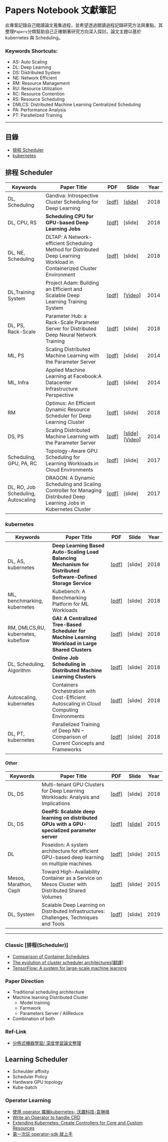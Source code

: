 # Papers Notebook 文獻筆記

此專案記錄自己閱讀論文蒐集過程，並希望透過閱讀過程記錄研究方法與重點，其整理`Papers`分類幫助自己正確朝著研究方向深入探討。論文主題以基於kubernetes 與 Scheduling。 


### Keywords Shortcuts:
- AS: Auto Scaling
- DL: Deep Learning
- DS: Distributed System
- NE: Network Efficient
- RM: Resource Management
- RU: Resource Utilization
- RC: Resource Contention
- RS: Resource Scheduling
- DMLCS: Distributed Machine Learning Centralized Scheduling
- PA: Performance Analysis
- PT: Parallelized Training


---

## 目錄

* [排程 Scheduler](#排程-Scheduler)
* [kubernetes](#kubernetes)


## 排程 Scheduler 
| Keywords | Paper Title| PDF | Slide | Year |
| ------ | ----------- | ----------- | ----------- |---|
| DL, Scheduling| Gandiva: Introspective Cluster Scheduling for Deep Learning |  [[pdf]](https://www.usenix.org/system/files/osdi18-xiao.pdf) | [[slide]](https://www.usenix.org/sites/default/files/conference/protected-files/osdi18_slides_sivathanu.pdf)| 2018|
| DL, CPU, RS | **Scheduling CPU for GPU-based Deep Learning Jobs** |  [[pdf]](http://delivery.acm.org/10.1145/3280000/3275445/p503-Xiao.pdf?ip=211.72.73.208&id=3275445&acc=ACTIVE%20SERVICE&key=AF37130DAFA4998B%2E06194485C9F277C0%2E4D4702B0C3E38B35%2E4D4702B0C3E38B35&__acm__=1555570876_a1c9b8f3e012d07d03ecd3b0822e2e07) | [slide]| 2018|
| DL, NE, Scheduling| DLTAP: A Network-efficient Scheduling Method for Distributed Deep Learning Workload in Containerized Cluster Environment |  [[pdf]](https://www.itm-conferences.org/articles/itmconf/pdf/2017/04/itmconf_ita2017_03030.pdf) | [slide]| 2018|
| DL,Training System | Project Adam: Building an Efficient and Scalable Deep Learning Training System |  [[pdf]](https://www.usenix.org/system/files/conference/osdi14/osdi14-paper-chilimbi.pdf ) | [[Video]](https://www.usenix.org/node/186213)| 2014|
| DL, PS, Rack-Scale |Parameter Hub: a Rack-Scale Parameter Server for Distributed Deep Neural Network Training | [[pdf]](https://arxiv.org/pdf/1805.07891.pdf) | [slide]| 2018|
| ML, PS |Scaling Distributed Machine Learning with the Parameter Server | [[pdf]](https://www.cs.cmu.edu/~muli/file/parameter_server_osdi14.pdf) | [slide]| 2014|
| ML, Infra |Applied Machine Learning at Facebook:A Datacenter Infrastructure Perspective | [[pdf]](https://research.fb.com/wp-content/uploads/2017/12/hpca-2018-facebook.pdf) | [slide]| 2014|
| RM | Optimus: An Efficient Dynamic Resource Scheduler for Deep Learning Cluster |  [[pdf]](https://i.cs.hku.hk/~cwu/papers/yhpeng-eurosys18.pdf ) | [slide]| 2018|
| DS, PS | Scaling Distributed Machine Learning with the Parameter Server |  [[pdf]](https://www.usenix.org/system/files/conference/osdi14/osdi14-paper-li_mu.pdf ) | [[slide]](https://www.usenix.org/sites/default/files/conference/protected-files/osdi14_slides_li-mu.pdf)[[Video]](https://www.usenix.org/node/186215)| 2014|
| Scheduling, GPU, PA, RC | Topology-Aware GPU Scheduling for Learning Workloads in Cloud Environments | [[pdf]](https://upcommons.upc.edu/bitstream/handle/2117/114851/Topology-Aware%20GPU%20Scheduling%20for%20Learning%20Workloads.pdf) | [slide]| 2017|
| DL, RO, Job Scheduling, Autoscaling | DRAGON: A Dynamic Scheduling and Scaling Controller for Managing Distributed Deep Learning Jobs in Kubernetes Cluster | [[pdf]](http://insticc.org/node/TechnicalProgram/closer/presentationDetails/77076) | [slide]| 2017|



### kubernetes 
| Keywords | Paper Title| PDF | Slide | Year |
| ------ | ----------- | ----------- | ----------- |---|
| DL, AS, kubernetes| **Deep Learning Based Auto-Scaling Load Balancing Mechanism for Distributed Software-Defined Storage Service** |  [[pdf]](https://ndltd.ncl.edu.tw/cgi-bin/gs32/gsweb.cgi/login?o=dnclcdr&s=id=%22106NTTI5392012%22.&searchmode=basic) | [slide]| 2018|
| ML, benchmarking, kubernetes |Kubebench: A Benchmarking Platform for ML Workloads | [[pdf]](https://alln-extcloud-storage.cisco.com/ciscoblogs/5c0fda3a560b9.pdf) | [slide]| 2018|
| RM, DMLCS,RU, kubernetes, kubeflow | **GAI: A Centralized Tree-Based Scheduler for Machine Learning Workload in Large Shared Clusters** |  [[pdf]](https://link.springer.com/content/pdf/10.1007%2F978-3-030-05054-2_46.pdf) | [slide]| 2018
| DL, Scheduling, Algorithm | **Online Job Scheduling in Distributed Machine Learning Clusters** |  [[pdf]](https://arxiv.org/pdf/1801.00936.pdf) | [slide]| 2018|
| Autoscaling, kubernetes | Containers Orchestration with Cost-Efficient Autoscaling in Cloud Computing Environments |  [[pdf]](https://arxiv.org/pdf/1812.00300.pdf) | [slide]| 2018|
| DL, PT, kubernetes | Parallelized Training of Deep NN – Comparison of Current Concepts and Frameworks |  [[pdf]](https://arxiv.org/pdf/1812.00300.pdf) | [slide]| 2018|

 


#### Other 

| Keywords | Paper Title| PDF | Slide | Year |
| ------ | ----------- | ----------- | ----------- |---|
| DL, DS| Multi-tenant GPU Clusters for Deep Learning Workloads: Analysis and Implications |  [[pdf]](https://www.microsoft.com/en-us/research/uploads/prod/2018/05/gpu_sched_tr.pdf) | [slide]| 2018|
| DL, DS | **GeePS: Scalable deep learning on distributed GPUs with a GPU-specialized parameter server** |  [[pdf]](http://www.pdl.cmu.edu/PDL-FTP/CloudComputing/GeePS-cui-eurosys16.pdf) | [[slide]](https://www.cs.cmu.edu/~hzhang2/projects/GeePS/slides.pdf)| 2015|
| DL | Poseidon: A system architecture for efficient GPU-based deep learning on multiple machines |  [[pdf]](https://arxiv.org/pdf/1512.06216.pdf) | [slide]| 2015|
| Mesos, Marathon, Ceph | Toward High-Availability Container as a Service on Mesos Cluster with Distributed Shared Volumes |  [[pdf]](https://ndltd.ncl.edu.tw/cgi-bin/gs32/gsweb.cgi/login?o=dnclcdr&s=id=%22105CHPI0392016%22.&searchmode=basic) | [slide]| 2015|
| DL, System | Scalable Deep Learning on Distributed Infrastructures: Challenges, Techniques and Tools |  [[pdf]](https://arxiv.org/pdf/1903.11314.pdf) | [slide]| 2019|



---

### Classic [排程(Scheduler)]
- [Comparison of Container Schedulers](https://medium.com/@ArmandGrillet/comparison-of-container-schedulers-c427f4f7421)
- [The evolution of cluster scheduler architectures[翻譯]](http://dockone.io/article/1113)
- [TensorFlow: A system for large-scale machine learning](https://arxiv.org/pdf/1605.08695.pdf)


### Paper Direction
- Traditional scheduling architecture
- Machine learning Distributed Cluster 
    - Model training
    - Farmwork
    - Parameters Server / AllReduce
- Combination of both

### Ref-Link
- [分佈式機器學習/ 深度學習論文整理](http://jcf94.com/2017/12/20/2017-12-20-distributeddl/)


## Learning Scheduler 
- Scheulder affinity
- Scheduler Policy
- Hardware GPU topology
- Kube-batch

### Operator Learning 
- [使用 operator 擴展kubernetes- 沃趣科技-袁琳峰](http://bucket.k8smeetup.com/%E4%BD%BF%E7%94%A8%20Operator%20%E6%9D%A5%E6%89%A9%E5%B1%95%20Kubernetes.pdf)
- [Write an Operator to handle CRD](https://speakerdeck.com/kairen/write-an-operator-to-handle-crd)
- [Extending Kubernetes: Create Controllers for Core and Custom Resources](https://medium.com/@trstringer/create-kubernetes-controllers-for-core-and-custom-resources-62fc35ad64a3?fbclid=IwAR32SpJB-fsDdK3hlQwrmxG54EE_x1bFP7THDYjyrjgTe_kz6y_2bZkmx0s)
- [第一次玩 operator-sdk 就上手](https://bestsamina.github.io/posts/2019-02-04-first-operator-sdk-helm/?fbclid=IwAR0LGrYqIZ5c8h02gI8ohiVpdJj_Ug8AGqcx8WRsmLV8ol-YjJeINpCQhOk)

